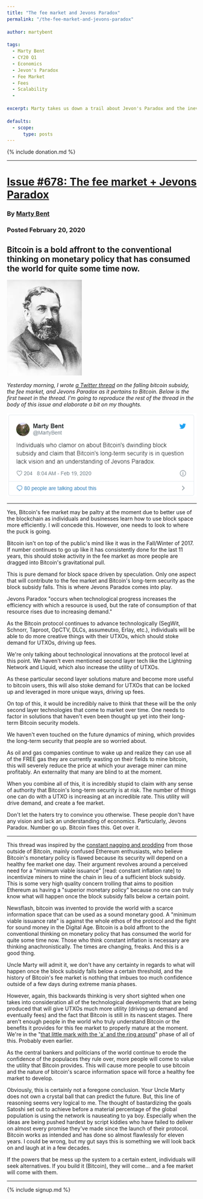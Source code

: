 ```yaml
---
title: "The fee market and Jevons Paradox"
permalink: "/the-fee-market-and-jevons-paradox"

author: martybent

tags:
  - Marty Bent
  - CY20 Q1
  - Economics
  - Jevon's Paradox
  - Fee Market
  - Fees
  - Scalability
  - 

excerpt: Marty takes us down a trail about Jevon's Paradox and the inevitable fee market. Posted February 20, 2020.

defaults:
  - scope:
      type: posts
---
```


{% include donation.md %}

***

# [Issue #678: The fee market + Jevons Paradox](https://tftc.io/martys-bent/issue-678/)
### By [Marty Bent](https://twitter.com/MartyBent)
### Posted February 20, 2020

## Bitcoin is a bold affront to the conventional thinking on monetary policy that has consumed the world for quite some time now.
![](/assets/images/2020/m2/m2.png)

_Yesterday morning, I wrote [a Twitter thread](https://twitter.com/MartyBent/status/1230131081170407426?s=20) on the falling bitcoin subsidy, the fee market, and Jevons Paradox as it pertains to Bitcoin. Below is the first tweet in the thread. I'm going to reproduce the rest of the thread in the body of this issue and elaborate a bit on my thoughts._

[![](/assets/images/2020/m2/m1.png)](https://twitter.com/MartyBent/status/1230131081170407426)

***
Yes, Bitcoin's fee market may be paltry at the moment due to better use of the blockchain as individuals and businesses learn how to use block space more efficiently. I will concede this. However, one needs to look to where the puck is going.

Bitcoin isn't on top of the public's mind like it was in the Fall/Winter of 2017. If number continues to go up like it has consistently done for the last 11 years, this should stoke activity in the fee market as more people are dragged into Bitcoin's gravitational pull.

This is pure demand for block space driven by speculation. Only one aspect that will contribute to the fee market and Bitcoin's long-term security as the block subsidy falls. This is where Jevons Paradox comes into play.

Jevons Paradox "occurs when technological progress increases the efficiency with which a resource is used, but the rate of consumption of that resource rises due to increasing demand."

As the Bitcoin protocol continues to advance technologically (SegWit, Schnorr, Taproot, OpCTV, DLCs, assumeutxo, Erlay, etc.), individuals will be able to do more creative things with their UTXOs, which should stoke demand for UTXOs, driving up fees.

We're only talking about technological innovations at the protocol level at this point. We haven't even mentioned second layer tech like the Lightning Network and Liquid, which also increase the utility of UTXOs.

As these particular second layer solutions mature and become more useful to bitcoin users, this will also stoke demand for UTXOs that can be locked up and leveraged in more unique ways, driving up fees.

On top of this, it would be incredibly naive to think that these will be the only second layer technologies that come to market over time. One needs to factor in solutions that haven't even been thought up yet into their long-term Bitcoin security models.

We haven't even touched on the future dynamics of mining, which provides the long-term security that people are so worried about.

As oil and gas companies continue to wake up and realize they can use all of the FREE gas they are currently wasting on their fields to mine bitcoin, this will severely reduce the price at which your average miner can mine profitably. An externality that many are blind to at the moment.

When you combine all of this, it is incredibly stupid to claim with any sense of authority that Bitcoin's long-term security is at risk. The number of things one can do with a UTXO is increasing at an incredible rate. This utility will drive demand, and create a fee market.

Don't let the haters try to convince you otherwise. These people don't have any vision and lack an understanding of economics. Particularly, Jevons Paradox. Number go up. Bitcoin fixes this. Get over it.

***

This thread was inspired by the [constant nagging and prodding](https://twitter.com/0xstark/status/1229830274604617728?s=20) from those outside of Bitcoin, mainly confused Ethereum enthusiasts, who believe Bitcoin's monetary policy is flawed because its security will depend on a healthy fee market one day. Their argument revolves around a perceived need for a "minimum viable issuance" [read: constant inflation rate] to incentivize miners to mine the chain in lieu of a sufficient block subsidy. This is some very high quality concern trolling that aims to position Ethereum as having a "superior monetary policy" because no one can truly know what will happen once the block subsidy falls below a certain point.

Newsflash, bitcoin was invented to provide the world with a scarce information space that can be used as a sound monetary good. A "minimum viable issuance rate" is against the whole ethos of the protocol and the fight for sound money in the Digital Age. Bitcoin is a bold affront to the conventional thinking on monetary policy that has consumed the world for quite some time now. Those who think constant inflation is necessary are thinking anachronistically. The times are changing, freaks. And this is a good thing.

Uncle Marty will admit it, we don't have any certainty in regards to what will happen once the block subsidy falls below a certain threshold, and the history of Bitcoin's fee market is nothing that imbues too much confidence outside of a few days during extreme mania phases.

However, again, this backwards thinking is very short sighted when one takes into consideration all of the technological developments that are being produced that will give UTXOs much more utility (driving up demand and eventually fees) and the fact that Bitcoin is still in its nascent stages. There aren't enough people in the world who truly understand Bitcoin or the benefits it provides for this fee market to properly mature at the moment. We're in the "[that little mark with the 'a' and the ring around](https://www.youtube.com/watch?v=95-yZ-31j9A)" phase of all of this. Probably even earlier.

As the central bankers and politicians of the world continue to erode the confidence of the populaces they rule over, more people will come to value the utility that Bitcoin provides. This will cause more people to use bitcoin and the nature of bitcoin's scarce information space will force a healthy fee market to develop.

Obviously, this is certainly not a foregone conclusion. Your Uncle Marty does not own a crystal ball that can predict the future. But, this line of reasoning seems very logical to me. The thought of bastardizing the goals Satoshi set out to achieve before a material percentage of the global population is using the network is nauseating to ya boy. Especially when the ideas are being pushed hardest by script kiddies who have failed to deliver on almost every promise they've made since the launch of their protocol. Bitcoin works as intended and has done so almost flawlessly for eleven years. I could be wrong, but my gut says this is something we will look back on and laugh at in a few decades.

If the powers that be mess up the system to a certain extent, individuals will seek alternatives. If you build it (Bitcoin), they will come... and a fee market will come with them.


***

{% include signup.md %}
